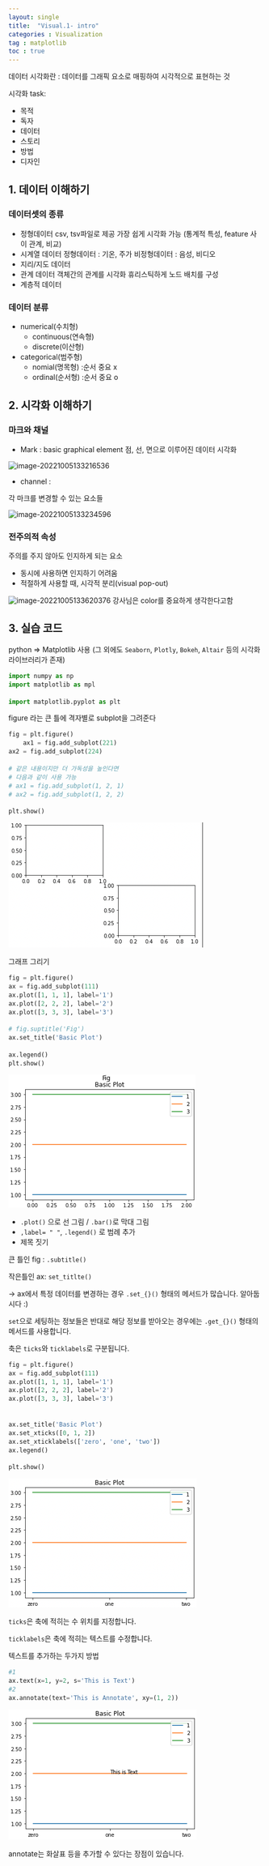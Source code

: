 ```yaml
---
layout: single
title:  "Visual.1- intro"
categories : Visualization
tag : matplotlib
toc : true
---
```


데이터 시각화란
: 데이터를 그래픽 요소로 매핑하여 시각적으로 표현하는 것

시각화 task:
+ 목적
+ 독자
+ 데이터
+ 스토리
+ 방법
+ 디자인

## 1. 데이터 이해하기

### 데이터셋의 종류
+ 정형데이터
csv, tsv파일로 제공
가장 쉽게 시각화 가능
(통계적 특성, feature 사이 관계, 비교)
+ 시계열 데이터
정형데이터 : 기온, 주가
비정형데이터 : 음성, 비디오
+ 지리/지도 데이터
+ 관계 데이터
객체간의 관계를 시각화
휴리스틱하게 노드 배치를 구성
+ 계층적 데이터

### 데이터 분류
+ numerical(수치형)
	+ continuous(연속형)
	+ discrete(이산형)
+ categorical(범주형)
	+ nomial(명목형) :순서 중요 x
	+ ordinal(순서형) :순서 중요 o


## 2. 시각화 이해하기

### 마크와 채널
+ Mark : basic graphical element
점, 선, 면으로 이루어진 데이터 시각화

![image-20221005133216536](/images/2022-10-03-Visual1/image-20221005133216536.png)

+ channel : 

각 마크를 변경할 수 있는 요소들

![image-20221005133234596](/images/2022-10-03-Visual1/image-20221005133234596.png)

### 전주의적 속성
주의를 주지 않아도 인지하게 되는 요소
+ 동시에 사용하면 인지하기 어려움
+ 적절하게 사용할 때, 시각적 분리(visual pop-out)

![image-20221005133620376](/images/2022-10-03-Visual1/image-20221005133620376.png)
강사님은 color를 중요하게 생각한다고함


## 3. 실습 코드
python => Matplotlib 사용
(그 외에도 `Seaborn`, `Plotly`, `Bokeh`, `Altair` 등의 시각화 라이브러리가 존재)
```python
import numpy as np
import matplotlib as mpl

import matplotlib.pyplot as plt
```


figure 라는 큰 틀에 
격자별로 subplot을 그려준다
```python
fig = plt.figure()
	ax1 = fig.add_subplot(221)
ax2 = fig.add_subplot(224)

# 같은 내용이지만 더 가독성을 높인다면
# 다음과 같이 사용 가능
# ax1 = fig.add_subplot(1, 2, 1)
# ax2 = fig.add_subplot(1, 2, 2)

plt.show()
```

![image-20221008112512790](/images/2022-10-03-Visual1/image-20221008112512790.png)


그래프 그리기
```python
fig = plt.figure()
ax = fig.add_subplot(111) 
ax.plot([1, 1, 1], label='1') 
ax.plot([2, 2, 2], label='2') 
ax.plot([3, 3, 3], label='3')

# fig.suptitle('Fig')
ax.set_title('Basic Plot')

ax.legend()
plt.show()
```

![image-20221008113516011](/images/2022-10-03-Visual1/image-20221008113516011.png)

- `.plot()` 으로 선 그림 / `.bar()`로 막대 그림
- `,label= " "`, `.legend()` 로 범례 추가
- 제목 짓기

큰 틀인 fig : `.subtitle()` 

작은틀인 ax: `set_titlte()`



-> ax에서 특정 데이터를 변경하는 경우 `.set_{}()` 형태의 메서드가 많습니다. 알아둡시다 :)

`set`으로 세팅하는 정보들은 반대로 해당 정보를 받아오는 경우에는 `.get_{}()` 형태의 메서드를 사용합니다.





축은 `ticks`와 `ticklabels`로 구분됩니다.

```python
fig = plt.figure()
ax = fig.add_subplot(111) 
ax.plot([1, 1, 1], label='1') 
ax.plot([2, 2, 2], label='2') 
ax.plot([3, 3, 3], label='3')


ax.set_title('Basic Plot')
ax.set_xticks([0, 1, 2])
ax.set_xticklabels(['zero', 'one', 'two'])
ax.legend()

plt.show()
```

![image-20221008132303959](/images/2022-10-03-Visual1/image-20221008132303959.png)

`ticks`은 축에 적히는 수 위치를 지정합니다.

`ticklabels`은 축에 적히는 텍스트를 수정합니다.





텍스트를 추가하는 두가지 방법

```python
#1
ax.text(x=1, y=2, s='This is Text')
#2
ax.annotate(text='This is Annotate', xy=(1, 2))
```

![image-20221008132215448](/images/2022-10-03-Visual1/image-20221008132215448.png)

annotate는 화살표 등을 추가할 수 있다는 장점이 있습니다.
